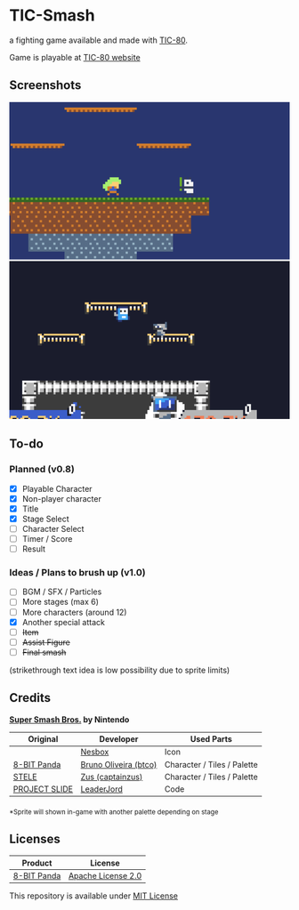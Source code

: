 # TIC-Smash

a fighting game available and made with [TIC-80](https://tic80.com).

Game is playable at [TIC-80 website](https://tic80.com/play?cart=4036)

## Screenshots

<img src="./Images/8-BIT_Panda_STELE.png" style="width:512px">
<img src="./Images/STELE_Nesbox_hayattgd.png" style="width:512px">

## To-do

### Planned (v0.8)

- [x] Playable Character
- [x] Non-player character
- [x] Title
- [x] Stage Select
- [ ] Character Select
- [ ] Timer / Score
- [ ] Result

### Ideas / Plans to brush up (v1.0)

- [ ] BGM / SFX / Particles
- [ ] More stages (max 6)
- [ ] More characters (around 12)
- [x] Another special attack
- [ ] ~~Item~~
- [ ] ~~Assist Figure~~
- [ ] ~~Final smash~~

(strikethrough text idea is low possibility due to sprite limits)

## Credits

**[Super Smash Bros.](https://www.smashbros.com/) by Nintendo**

| Original                                           | Developer                                                  | Used Parts                  |
|----------------------------------------------------|------------------------------------------------------------|-----------------------------|
|                                                    | [Nesbox](https://tic80.com/dev?id=1)                       | Icon                        |
| [8-BIT Panda](https://tic80.com/play?cart=188)     | [Bruno Oliveira (btco)](https://tic80.com/dev?id=339)      | Character / Tiles / Palette |
| [STELE](https://tic80.com/play?cart=483)           | [Zus (captainzus)](https://tic80.com/dev?id=1185)          | Character / Tiles / Palette |
| [PROJECT SLIDE](https://tic80.com/play?cart=4034)  | [LeaderJord](https://tic80.com/dev?id=10993)               | Code                        |

<sub>*Sprite will shown in-game with another palette depending on stage</sub>

## Licenses

| Product                                        | License                                                           |
|------------------------------------------------|-------------------------------------------------------------------|
| [8-BIT Panda](https://tic80.com/play?cart=188) | [Apache License 2.0](https://www.apache.org/licenses/LICENSE-2.0) |

This repository is available under [MIT License](./README.md)

